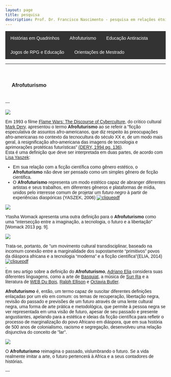 ```yaml
---
layout: page
title: pesquisa
description: Prof. Dr. Francisco Nascimento - pesquisa em relações étnico-raciais e afrofuturismo ensino de ciências e educação Histórias em Quadrinhos de Super-Heróis e Impacto Cultural no Ensino de Ciências no Ensino de Física Jogos de RPG e Educação e Ensino de Ciências e Ensino de Física
---
```

<html lang="pt-BR">
<head>
    <meta charset="UTF-8">
    <meta name="viewport" content="width=device-width, initial-scale=1.0">
    <title>Menu de Navegação</title>
    <style>
        body {
            font-family: Arial, sans-serif;
        }
        .menu {
            background-color: #333;
            overflow: hidden;
        }
        .menu a {
            float: left;
            display: block;
            color: white;
            text-align: center;
            padding: 14px 16px;
            text-decoration: none;
        }
        .menu a:hover {
            background-color: #ddd;
            color: black;
        }
        .content {
            padding: 20px;
        }
    </style>
</head>
<body>

<div class="menu">
    <a href="#hq">Histórias em Quadrinhos</a>
    <a href="#afrofuturismo">Afrofuturismo</a>
    <a href="#antiracista">Educação Antiracista</a>
    <a href="#jogos">Jogos de RPG e Educação</a>
    <a href="#orientador"> Orientações de Mestrado</a>
</div>
<p>
<p>

---
<p>
<div class="content">
    <h3 id="afrofuturismo">Afrofuturismo</h3>
    </div>
---
<p>
<img src="https://itxesco.github.io/assets/figuras/afro/afro_revolt.jpg">

<p>
Em 1993 o filme <a href="(https://www.wired.com/1995/01/flame-wars/">Flame Wars: The Discourse of Cyberculture</a>, do crítico cultural <a href="https://en.wikipedia.org/wiki/Mark_Dery">Mark Dery</a>, apresentou o termo <strong>Afrofuturismo</strong>  ao se referir a "ficção especulativa de assuntos afro-americanos, que diz respeito às preocupações afro-americanas no contexto da tecnocultura do século XX e, de um modo mais geral, à resignificação afro-americana das imagens de tecnologia e aprimorações protéticas futurísticas" <a href="https://www.jstor.org/stable/20719430?seq=1">(DERY, 1994 pg. 136)</a>.   <br />
Esta é uma definição que deve ser interpretada em duas partes, de acordo com <a href="https://www.iac.gatech.edu/people/faculty/yaszek">Lisa Yaszek</a>:  <br />

 - Em sua relação com a ficção científica como gênero estético, o <strong>Afrofuturismo</strong> não deve ser pensado como um simples gênero de ficção cientifica.<br />
 - O <strong>Afrofuturismo</strong> representa um modo estético capaz de abranger diferentes artistas e seus trabalhos, em diferentes gêneros e plataformas de mídia, unidos pelo  interesse comum de projetar um <i>futuro negro</i> à partir de experiências diaspóricas (YASZEK, 2006) <a href="https://itxesco.github.io/assets/afrofuturismo/Afrofuturism_science_fiction_and_the_his.pdf"><img src="https://itxesco.github.io/imagens/icones/icons16/pdf-icon.png" alt=clique para baixar>pdf</a><br />

<a href="(https://www.chicagoreviewpress.com/afrofuturism-products-9781613747964.php"><img src="https://itxesco.github.io/assets/figuras/afro/milestone.jpg"></a>
<br />
<p>
Ytasha Womack apresenta uma outra definição para o <strong>Afrofuturismo</strong>  como uma "intersecção entre a imaginação, a tecnologia, o futuro e a libertação" [Womack 2013 pg. 9].
<p>
<img src="https://itxesco.github.io/assets/figuras/afro/capa_afrofuturismo.jpg">
<p>
Trata-se, portanto, de "um movimento cultural transdisciplinar, baseado na incomum conexão  entre a marginalidade dos supostamente “primitivos” povos da diáspora africana e a tecnologia “moderna” e a ficção científica"(ELIA, 2014) <a href="https://itxesco.github.io/assets/afrofuturismo/The_Languages_of_Afrofuturism.pdf"><img src="https://itxesco.github.io/imagens/icones/icons16/pdf-icon.png" alt=clique para baixar>pdf</a><br />.  
<br />
Em seu artigo sobre a definição do <strong>Afrofuturismo</strong>, <a href="https://host.uniroma3.it/docenti/elia/">Adriano Elia</a> considera suas diferentes linguagens, como a arte de <a href="https://www.guiadasartes.com.br/jean-michel-basquiat/biografia">Basquiat</a>, a música de <a href="http://www.sunraarkestra.com">Sun Ra</a> e a literatura de <a href="https://en.wikipedia.org/wiki/W._E._B._Du_Bois">WEB Du Bois</a>, <a href="https://en.wikipedia.org/wiki/Ralph_Ellison"> Ralph Ellison</a> e <a href="https://en.wikipedia.org/wiki/Octavia_E._Butler"> Octavia Butler</a>. <br />  

<strong>Afrofuturismo</strong> é, então, um termo capaz de suscitar diferentes definições enlaçadas por um elo em comum: os temas de recuperação, libertação negra,  revisão do passado e previsões de um futuro através de uma lente cultural negra, uma forma de arte prática e metodológica, que permite à pessoa negra se ver representada em uma visão de futuro, apesar de seu passado e presente angustiantes,  apelando para a estética e ideias da ficção científica para refletir o processo de marginalização do povo Africano em diáspora, que em sua história de 500 anos de colonialismo, racismo e segregação, desenvolveu uma relação disjunctiva do conceito de "lar".

<img src="https://itxesco.github.io/assets/figuras/afro/blackpanther.jpg">
<p>
O <strong>Afrofuturismo</strong> reimagina o passado, vislumbrando o futuro. Se a vida realmente imitar a arte, o futuro pertencerá à Africa e a seus contadores de histórias.


<p>
---
